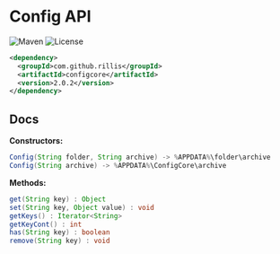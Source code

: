# Config API  

![Maven](https://img.shields.io/maven-central/v/com.github.rillis/configcore)
![License](https://img.shields.io/github/license/rillis/config-core)


```xml
<dependency>
  <groupId>com.github.rillis</groupId>
  <artifactId>configcore</artifactId>
  <version>2.0.2</version>
</dependency>
```

## Docs

**Constructors:**  
```java
Config(String folder, String archive) -> %APPDATA%\folder\archive  
Config(String archive) -> %APPDATA%\ConfigCore\archive  
```
  
**Methods:**  
```java
get(String key) : Object  
set(String key, Object value) : void  
getKeys() : Iterator<String>  
getKeyCont() : int  
has(String key) : boolean  
remove(String key) : void
```